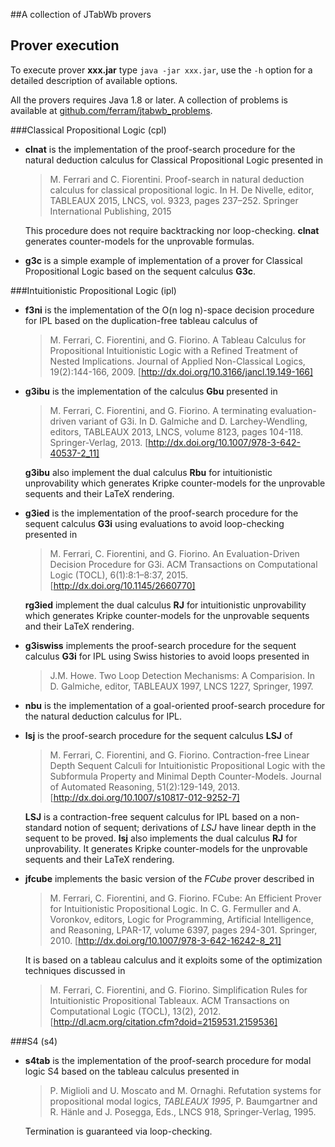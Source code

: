 ##A collection of JTabWb provers


## Prover execution

  To execute prover **xxx.jar** type `java -jar xxx.jar`, use the `-h`
  option for a detailed description of available options.

  All the provers requires Java 1.8 or later. A collection of problems
  is available at
  [github.com/ferram/jtabwb_problems](https://github.com/ferram/jtabwb_problems).



###Classical Propositional Logic (cpl)

* **clnat** is the implementation of the proof-search procedure for the
  natural deduction calculus for Classical Propositional Logic
  presented in

  >M. Ferrari and C. Fiorentini. Proof-search in natural deduction
  >calculus for classical propositional logic. In H. De Nivelle,
  >editor, TABLEAUX 2015, LNCS, vol. 9323, pages 237–252. Springer
  >International Publishing, 2015

  This procedure does not require backtracking nor
  loop-checking. **clnat** generates counter-models for the unprovable
  formulas.

* **g3c** is a simple example of implementation of a prover for
  Classical Propositional Logic based on the sequent calculus **G3c**.



###Intuitionistic Propositional Logic (ipl)

* **f3ni** is the implementation of the O(n log n)-space decision
  procedure for IPL based on the duplication-free tableau calculus of

  > M. Ferrari, C. Fiorentini, and G. Fiorino. A Tableau Calculus for
  > Propositional Intuitionistic Logic with a Refined Treatment of
  > Nested Implications. Journal of Applied Non-Classical Logics,
  > 19(2):144-166, 2009.  [http://dx.doi.org/10.3166/jancl.19.149-166]


* **g3ibu** is the implementation of the calculus **Gbu** presented in

  > M. Ferrari, C. Fiorentini, and G. Fiorino. A terminating
  > evaluation-driven variant of G3i. In D. Galmiche and
  > D. Larchey-Wendling, editors, TABLEAUX 2013, LNCS, volume 8123,
  > pages 104-118. Springer-Verlag,
  > 2013. [http://dx.doi.org/10.1007/978-3-642-40537-2_11]

  **g3ibu** also implement the dual calculus **Rbu** for
  intuitionistic unprovability which generates Kripke counter-models
  for the unprovable sequents and their LaTeX rendering.


* **g3ied** is the implementation of the proof-search procedure for the
  sequent calculus **G3i** using evaluations to avoid loop-checking
  presented in

  > M. Ferrari, C. Fiorentini, and G. Fiorino. An Evaluation-Driven
  > Decision Procedure for G3i. ACM Transactions on Computational
  > Logic (TOCL), 6(1):8:1–8:37,
  > 2015. [http://dx.doi.org/10.1145/2660770]

  **rg3ied** implement the dual calculus **RJ** for intuitionistic
  unprovability which generates Kripke counter-models for the
  unprovable sequents and their LaTeX rendering.

* **g3iswiss** implements the proof-search procedure for the sequent
  calculus **G3i** for IPL using Swiss histories to avoid loops
  presented in

  > J.M. Howe. Two Loop Detection Mechanisms: A Comparision. In
  > D. Galmiche, editor, TABLEAUX 1997, LNCS 1227, Springer, 1997.


* **nbu** is the implementation of a goal-oriented proof-search
  procedure for the natural deduction calculus for IPL.


* **lsj** is the proof-search procedure for the sequent
  calculus **LSJ** of

  > M. Ferrari, C. Fiorentini, and G. Fiorino. Contraction-free Linear
  > Depth Sequent Calculi for Intuitionistic Propositional Logic with
  > the Subformula Property and Minimal Depth Counter-Models. Journal
  > of Automated Reasoning, 51(2):129-149,
  > 2013. [http://dx.doi.org/10.1007/s10817-012-9252-7]

  **LSJ** is a contraction-free sequent calculus for IPL based on a
  non-standard notion of sequent; derivations of *LSJ* have linear
  depth in the sequent to be proved.  **lsj** also implements the dual
  calculus **RJ** for unprovability. It generates Kripke
  counter-models for the unprovable sequents and their LaTeX
  rendering.

* **jfcube** implements the basic version of the *FCube* prover
  described in

  > M. Ferrari, C. Fiorentini, and G. Fiorino. FCube: An Efficient
  > Prover for Intuitionistic Propositional Logic. In C. G. Fermuller
  > and A. Voronkov, editors, Logic for Programming, Artificial
  > Intelligence, and Reasoning, LPAR-17, volume 6397, pages
  > 294-301. Springer, 2010.
  > [http://dx.doi.org/10.1007/978-3-642-16242-8_21]

  It is based on a tableau calculus and it exploits some of the
  optimization techniques discussed in


  > M. Ferrari, C. Fiorentini, and G. Fiorino. Simplification Rules
  > for Intuitionistic Propositional Tableaux. ACM Transactions on
  > Computational Logic (TOCL), 13(2),
  > 2012. [http://dl.acm.org/citation.cfm?doid=2159531.2159536]




###S4 (s4)


* **s4tab** is the implementation of the proof-search procedure for
  modal logic S4 based on the tableau calculus presented in

  > P. Miglioli and U. Moscato and M. Ornaghi. Refutation systems for
  >  propositional modal logics, *TABLEAUX 1995*, P. Baumgartner and
  >  R. Hänle and J. Posegga, Eds., LNCS 918, Springer-Verlag, 1995.

  Termination is guaranteed via loop-checking.




  